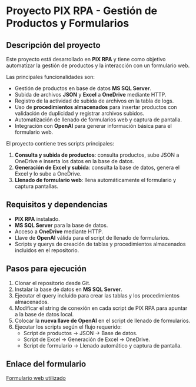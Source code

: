 
# Proyecto PIX RPA - Gestión de Productos y Formularios

## Descripción del proyecto
Este proyecto está desarrollado en **PIX RPA** y tiene como objetivo automatizar la gestión de productos y la interacción con un formulario web.  

Las principales funcionalidades son:  
- Gestión de productos en base de datos **MS SQL Server**.
- Subida de archivos **JSON** y **Excel** a **OneDrive** mediante HTTP.
- Registro de la actividad de subida de archivos en la tabla de logs.
- Uso de **procedimientos almacenados** para insertar productos con validación de duplicidad y registrar archivos subidos.
- Automatización de llenado de formularios web y captura de pantalla.
- Integración con **OpenAI** para generar información básica para el formulario web.

El proyecto contiene tres scripts principales:  
1. **Consulta y subida de productos**: consulta productos, sube JSON a OneDrive e inserta los datos en la base de datos.  
2. **Generación de Excel y subida**: consulta la base de datos, genera el Excel y lo sube a OneDrive.  
3. **Llenado de formulario web**: llena automáticamente el formulario y captura pantallas.  

## Requisitos y dependencias
- **PIX RPA** instalado.
- **MS SQL Server** para la base de datos.
- Acceso a **OneDrive** mediante HTTP.
- Llave de **OpenAI** válida para el script de llenado de formularios.
- Scripts y querys de creación de tablas y procedimientos almacenados incluidos en el repositorio.

## Pasos para ejecución
1. Clonar el repositorio desde Git.
2. Instalar la base de datos en **MS SQL Server**.
3. Ejecutar el query incluido para crear las tablas y los procedimientos almacenados.
4. Modificar el string de conexión en cada script de PIX RPA para apuntar a la base de datos local.
5. Colocar la **nueva llave de OpenAI** en el script de llenado de formularios.
6. Ejecutar los scripts según el flujo requerido:
   - Script de productos → JSON → Base de datos.
   - Script de Excel → Generación de Excel → OneDrive.
   - Script de formulario → Llenado automático y captura de pantalla.

## Enlace del formulario
[Formulario web utilizado](https://forms.gle/iDP1frioaAma4x626)
